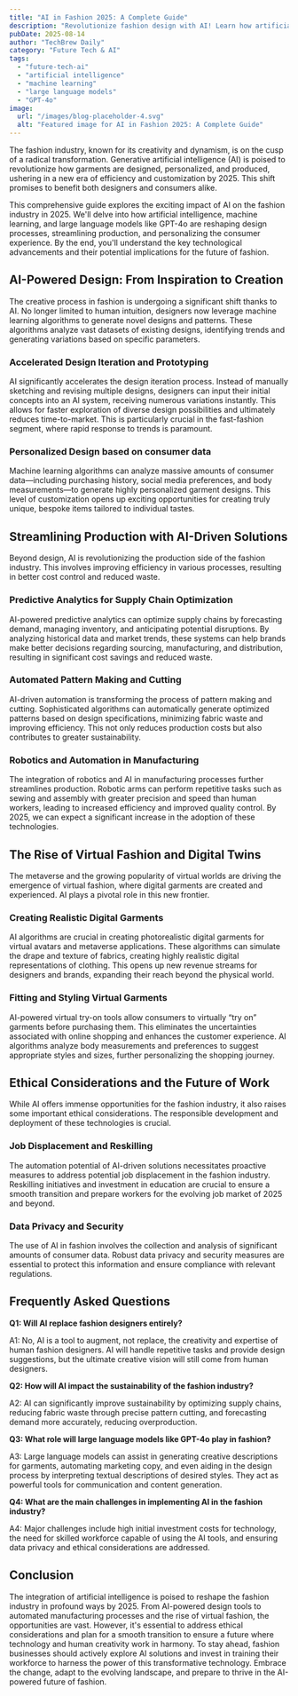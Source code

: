 ```yaml
---
title: "AI in Fashion 2025: A Complete Guide"
description: "Revolutionize fashion design with AI! Learn how artificial intelligence & machine learning are personalizing garments and streamlining production in 2025.  Discover the future of fashion – read now!"
pubDate: 2025-08-14
author: "TechBrew Daily"
category: "Future Tech & AI"
tags:
  - "future-tech-ai"
  - "artificial intelligence"
  - "machine learning"
  - "large language models"
  - "GPT-4o"
image:
  url: "/images/blog-placeholder-4.svg"
  alt: "Featured image for AI in Fashion 2025: A Complete Guide"
---
```


The fashion industry, known for its creativity and dynamism, is on the cusp of a radical transformation.  Generative artificial intelligence (AI) is poised to revolutionize how garments are designed, personalized, and produced, ushering in a new era of efficiency and customization by 2025. This shift promises to benefit both designers and consumers alike.

This comprehensive guide explores the exciting impact of AI on the fashion industry in 2025.  We'll delve into how artificial intelligence, machine learning, and large language models like GPT-4o are reshaping design processes, streamlining production, and personalizing the consumer experience.  By the end, you'll understand the key technological advancements and their potential implications for the future of fashion.


## AI-Powered Design: From Inspiration to Creation

The creative process in fashion is undergoing a significant shift thanks to AI.  No longer limited to human intuition, designers now leverage machine learning algorithms to generate novel designs and patterns.  These algorithms analyze vast datasets of existing designs, identifying trends and generating variations based on specific parameters.

###  Accelerated Design Iteration and Prototyping

AI significantly accelerates the design iteration process.  Instead of manually sketching and revising multiple designs, designers can input their initial concepts into an AI system, receiving numerous variations instantly. This allows for faster exploration of diverse design possibilities and ultimately reduces time-to-market.  This is particularly crucial in the fast-fashion segment, where rapid response to trends is paramount.

###  Personalized Design based on consumer data

Machine learning algorithms can analyze massive amounts of consumer data—including purchasing history, social media preferences, and body measurements—to generate highly personalized garment designs.  This level of customization opens up exciting opportunities for creating truly unique, bespoke items tailored to individual tastes.


## Streamlining Production with AI-Driven Solutions

Beyond design, AI is revolutionizing the production side of the fashion industry. This involves improving efficiency in various processes, resulting in better cost control and reduced waste.

###  Predictive Analytics for Supply Chain Optimization

AI-powered predictive analytics can optimize supply chains by forecasting demand, managing inventory, and anticipating potential disruptions.  By analyzing historical data and market trends, these systems can help brands make better decisions regarding sourcing, manufacturing, and distribution, resulting in significant cost savings and reduced waste.

###  Automated Pattern Making and Cutting

AI-driven automation is transforming the process of pattern making and cutting.  Sophisticated algorithms can automatically generate optimized patterns based on design specifications, minimizing fabric waste and improving efficiency.  This not only reduces production costs but also contributes to greater sustainability.

###  Robotics and Automation in Manufacturing

The integration of robotics and AI in manufacturing processes further streamlines production.  Robotic arms can perform repetitive tasks such as sewing and assembly with greater precision and speed than human workers, leading to increased efficiency and improved quality control.  By 2025, we can expect a significant increase in the adoption of these technologies.


## The Rise of Virtual Fashion and Digital Twins

The metaverse and the growing popularity of virtual worlds are driving the emergence of virtual fashion, where digital garments are created and experienced.  AI plays a pivotal role in this new frontier.

###  Creating Realistic Digital Garments

AI algorithms are crucial in creating photorealistic digital garments for virtual avatars and metaverse applications.  These algorithms can simulate the drape and texture of fabrics, creating highly realistic digital representations of clothing. This opens up new revenue streams for designers and brands, expanding their reach beyond the physical world.

###  Fitting and Styling Virtual Garments

AI-powered virtual try-on tools allow consumers to virtually “try on” garments before purchasing them. This eliminates the uncertainties associated with online shopping and enhances the customer experience. AI algorithms analyze body measurements and preferences to suggest appropriate styles and sizes, further personalizing the shopping journey.


##  Ethical Considerations and the Future of Work

While AI offers immense opportunities for the fashion industry, it also raises some important ethical considerations.  The responsible development and deployment of these technologies is crucial.

###  Job Displacement and Reskilling

The automation potential of AI-driven solutions necessitates proactive measures to address potential job displacement in the fashion industry.  Reskilling initiatives and investment in education are crucial to ensure a smooth transition and prepare workers for the evolving job market of 2025 and beyond.

###  Data Privacy and Security

The use of AI in fashion involves the collection and analysis of significant amounts of consumer data.  Robust data privacy and security measures are essential to protect this information and ensure compliance with relevant regulations.


## Frequently Asked Questions

**Q1: Will AI replace fashion designers entirely?**

A1: No, AI is a tool to augment, not replace, the creativity and expertise of human fashion designers. AI will handle repetitive tasks and provide design suggestions, but the ultimate creative vision will still come from human designers.

**Q2: How will AI impact the sustainability of the fashion industry?**

A2: AI can significantly improve sustainability by optimizing supply chains, reducing fabric waste through precise pattern cutting, and forecasting demand more accurately, reducing overproduction.

**Q3: What role will large language models like GPT-4o play in fashion?**

A3: Large language models can assist in generating creative descriptions for garments, automating marketing copy, and even aiding in the design process by interpreting textual descriptions of desired styles.  They act as powerful tools for communication and content generation.

**Q4:  What are the main challenges in implementing AI in the fashion industry?**

A4:  Major challenges include high initial investment costs for technology, the need for skilled workforce capable of using the AI tools,  and ensuring data privacy and ethical considerations are addressed.



## Conclusion

The integration of artificial intelligence is poised to reshape the fashion industry in profound ways by 2025. From AI-powered design tools to automated manufacturing processes and the rise of virtual fashion, the opportunities are vast.  However, it's essential to address ethical considerations and plan for a smooth transition to ensure a future where technology and human creativity work in harmony. To stay ahead, fashion businesses should actively explore AI solutions and invest in training their workforce to harness the power of this transformative technology.  Embrace the change, adapt to the evolving landscape, and prepare to thrive in the AI-powered future of fashion.